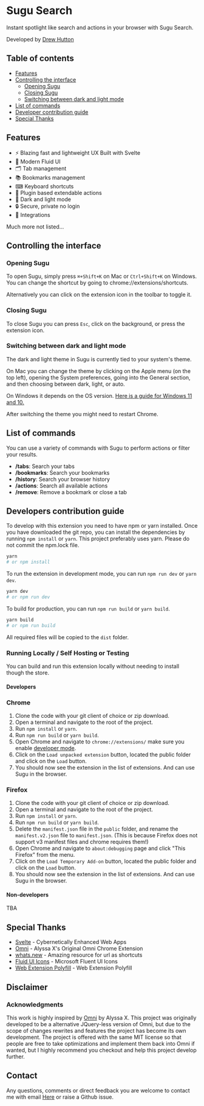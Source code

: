 # Sugu Search

Instant spotlight like search and actions in your browser with Sugu Search. 

Developed by [Drew Hutton](https://github.com/yoroshikun)

## Table of contents

- [Features](#features)
- [Controlling the interface](#controlling-the-interface)
  - [Opening Sugu](#opening-sugu)
  - [Closing Sugu](#closing-sugu)
  - [Switching between dark and light mode](#switching-between-dark-and-light-mode)
- [List of commands](#list-of-commands)
- [Developer contribution guide](#developer-contribution-guide)
- [Special Thanks](#special-thanks)

## Features

- ⚡️ Blazing fast and lightweight UX Built with Svelte
- 💅 Modern Fluid UI
- 🗂 Tab management
- 📚 Bookmarks management
- ⌨ Keyboard shortcuts
- 🔌 Plugin based extendable actions
- 🌙 Dark and light mode
- 🔒 Secure, private no login
- 🧩 Integrations 

Much more not listed...

## Controlling the interface

### Opening Sugu

To open Sugu, simply press `⌘+Shift+K` on Mac or `Ctrl+Shift+K` on Windows. You can change the shortcut by going to chrome://extensions/shortcuts.

Alternatively you can click on the extension icon in the toolbar to toggle it.

### Closing Sugu

To close Sugu you can press `Esc`, click on the background, or press the extension icon.

### Switching between dark and light mode

The dark and light theme in Sugu is currently tied to your system's theme.

On Mac you can change the theme by clicking on the Apple menu (on the top left), opening the System preferences, going into the General section, and then choosing between dark, light, or auto.

On Windows it depends on the OS version. [Here is a guide for Windows 11 and 10.](https://support.microsoft.com/en-us/windows/change-desktop-background-and-colors-176702ca-8e24-393b-15f2-b15b38f69de6#ID0EBF=Windows_11)

After switching the theme you might need to restart Chrome.

## List of commands

You can use a variety of commands with Sugu to perform actions or filter your results.

- **/tabs**: Search your tabs
- **/bookmarks**: Search your bookmarks
- **/history**: Search your browser history
- **/actions**: Search all available actions
- **/remove**: Remove a bookmark or close a tab

## Developers contribution guide

To develop with this extension you need to have npm or yarn installed.
Once you have downloaded the git repo, you can install the dependencies by running `npm install` or `yarn`. This project preferably uses yarn. Please do not commit the npm.lock file.

```bash
yarn
# or npm install
```

To run the extension in development mode, you can run `npm run dev` or `yarn dev`.

```bash
yarn dev
# or npm run dev
```

To build for production, you can run `npm run build` or `yarn build`.
```bash
yarn build
# or npm run build
```
All required files will be copied to the `dist` folder.

### Running Locally / Self Hosting or Testing

You can build and run this extension locally without needing to install though the store.
#### Developers

### Chrome

1. Clone the code with your git client of choice or zip download.
2. Open a terminal and navigate to the root of the project.
3. Run `npm install` or `yarn`.
4. Run `npm run build` or `yarn build`.
5. Open Chrome and navigate to `chrome://extensions/` make sure you enable [developer mode](https://developer.chrome.com/docs/extensions/mv2/faq/#:~:text=You%20can%20start%20by%20turning,a%20packaged%20extension%2C%20and%20more.).
6. Click on the `Load unpacked extension` button, located the public folder and click on the `Load` button.
7. You should now see the extension in the list of extensions. And can use Sugu in the browser.

### Firefox

1. Clone the code with your git client of choice or zip download.
2. Open a terminal and navigate to the root of the project.
3. Run `npm install` or `yarn`.
4. Run `npm run build` or `yarn build`.
5. Delete the `manifest.json` file in the `public` folder, and rename the `manifest.v2.json` file to `manifest.json`. (This is because Firefox does not support v3 manifest files and chrome requires them!)
6. Open Chrome and navigate to `about:debugging` page and click "This Firefox" from the menu.
7. Click on the `Load Temporary Add-on` button, located the public folder and click on the `Load` button.
8. You should now see the extension in the list of extensions. And can use Sugu in the browser.


#### Non-developers

TBA

## Special Thanks

- [Svelte](https://svelte.dev/) - Cybernetically Enhanced Web Apps
- [Omni](https://github.com/alyssaxuu/omni) - Alyssa X's Original Omni Chrome Extension
- [whats.new](https://whats.new/) - Amazing resource for url as shortcuts
- [Fluid UI Icons](https://github.com/microsoft/fluentui-system-icons) - Microsoft Fluent UI Icons
- [Web Extension Polyfill](https://github.com/mozilla/webextension-polyfill) - Web Extension Polyfill

## Disclaimer

### Acknowledgments

This work is highly inspired by [Omni](https://github.com/alyssaxuu/omni) by Alyssa X. This project was originally developed to be a alternative JQuery-less version of Omni, but due to the scope of changes rewrites and features the project has become its own development. The project is offered with the same MIT license so that people are free to take optimizations and implement them back into Omni if wanted, but I highly recommend you checkout and help this project develop further.

## Contact

Any questions, comments or direct feedback you are welcome to contact me with email [Here](mailto:drew.hutton@pm.me) or raise a Github issue.
